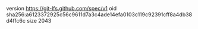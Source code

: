 version https://git-lfs.github.com/spec/v1
oid sha256:a6123372925c56c9611d7a3c4ade14efa0103c119c92391cff8a4db38d4ffc6c
size 2043
